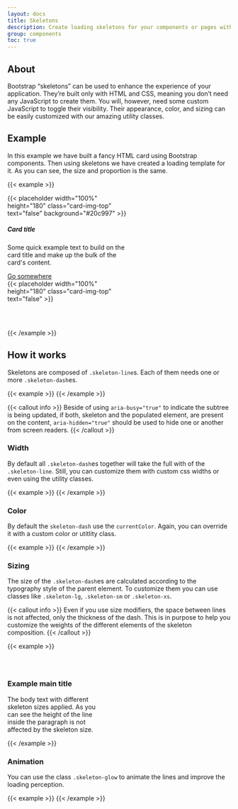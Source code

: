 ```yaml
---
layout: docs
title: Skeletons
description: Create loading skeletons for your components or pages with Bootstrap skeleton, built entirely with HTML, CSS, and no JavaScript.
group: components
toc: true
---
```


## About

Bootstrap “skeletons” can be used to enhance the experience of your application. They’re built only with HTML and CSS, meaning you don’t need any JavaScript to create them. You will, however, need some custom JavaScript to toggle their visibility. Their appearance, color, and sizing can be easily customized with our amazing utility classes.

## Example

In this example we have built a fancy HTML card using Bootstrap components. Then using skeletons we have created a loading template for it. As you can see, the size and proportion is the same.

{{< example >}}
<div class="d-flex justify-content-around">
  <div class="card" style="width: 18rem;">
    {{< placeholder width="100%" height="180" class="card-img-top" text="false" background="#20c997" >}}
    <div class="card-body">
      <h5 class="card-title">
        Card title
      </h5>
      <p class="card-text">
        Some quick example text to build on the card title and make up the bulk of the card's content.
      </p>
      <a href="#" class="btn btn-primary">
        Go somewhere
      </a>
    </div>
  </div>

  <div class="card" aria-busy="true" style="width: 18rem;">
    {{< placeholder width="100%" height="180" class="card-img-top" text="false" >}}
    <div class="card-body">
      <h5 class="card-title">
        <span class="skeleton-line skeleton-glow w-50"><span class="skeleton-dash"></span>&#8232;</span>
      </h5>
      <p class="card-text">
        <span class="skeleton-line skeleton-glow skeleton-sm">
          <span class="skeleton-dash bg-secondary" style="width:60%"></span>
          <span class="skeleton-dash bg-secondary" style="width:35%"></span>
        </span>
        <span class="skeleton-line skeleton-glow skeleton-sm">
          <span class="skeleton-dash bg-secondary" style="width:35%"></span>
          <span class="skeleton-dash bg-secondary" style="width:50%"></span>
        </span>
        <span class="skeleton-line skeleton-glow skeleton-sm">
          <span class="skeleton-dash bg-secondary" style="width:70%"></span>
        </span>
      </p>
      <a href="#" class="btn btn-primary disabled" style="width:55%">
        <span class="skeleton-line w-100"></span>
      </a>
    </div>
  </div>

</div>
{{< /example >}}

## How it works

Skeletons are composed of `.skeleton-line`s. Each of them needs one or more `.skeleton-dash`es.

{{< example >}}
<span class="skeleton-line">
  <span class="skeleton-dash"></span>
</span>
{{< /example >}}

{{< callout info >}}
Beside of using `aria-busy="true"` to indicate the subtree is being updated, if both, skeleton and the populated element, are present on the content, `aria-hidden="true"` should be used to hide one or another from screen readers.
{{< /callout >}}


### Width

By default all `.skeleton-dash`es together will take the full with of the `.skeleton-line`. Still, you can customize them with custom css widths or even using the utility classes.

{{< example >}}
<span class="skeleton-line">
  <span class="skeleton-dash"></span>
  <span class="skeleton-dash"></span>
</span>
<span class="skeleton-line">
  <span class="skeleton-dash w-25"></span>
  <span class="skeleton-dash w-75"></span>
</span>
<span class="skeleton-line">
  <span class="skeleton-dash" style="width:60%"></span>
  <span class="skeleton-dash" style="width:25%"></span>
</span>
{{< /example >}}

### Color

By default the `skeleton-dash` use the `currentColor`. Again, you can override it with a custom color or utitlity class.

{{< example >}}
<span class="skeleton-line">
  <span class="skeleton-dash"></span>
</span>
<span class="skeleton-line">
  <span class="skeleton-dash bg-primary"></span>
  <span class="skeleton-dash bg-secondary"></span>
  <span class="skeleton-dash bg-success"></span>
  <span class="skeleton-dash bg-danger"></span>
  <span class="skeleton-dash bg-warning"></span>
  <span class="skeleton-dash bg-info"></span>
  <span class="skeleton-dash bg-light"></span>
  <span class="skeleton-dash bg-dark"></span>
  <span class="skeleton-dash bg-white"></span>
  <span class="skeleton-dash bg-transparent"></span>
</span>
{{< /example >}}

### Sizing
The size of the `.skeleton-dash`es are calculated according to the typography style of the parent element. To customize them  you can use classes like `.skeleton-lg`,  `.skeleton-sm` or `.skeleton-xs`.

{{< callout info >}}
Even if you use size modifiers, the space between lines is not affected, only the thickness of the dash. This is in purpose to help you customize the weights of the different elements of the skeleton composition.
{{< /callout >}}

{{< example >}}
<div class="d-flex justify-content-around">
  <div style="width:45%">
    <h3>
      <span class="skeleton-line"><span class="skeleton-dash"></span>&#8232;</span>
    </h3>
    <p>
      <span class="skeleton-line skeleton-lg"><span class="skeleton-dash"></span></span>
      <span class="skeleton-line"><span class="skeleton-dash"></span></span>
      <span class="skeleton-line skeleton-sm"><span class="skeleton-dash"></span></span>
      <span class="skeleton-line skeleton-xs"><span class="skeleton-dash"></span></span>
    </p>
  </div>
  <div style="width:45%">
    <h3>
      Example main title
    </h3>
    <p>
      The body text with different skeleton sizes applied. As you can see the height of the line inside the paragraph is not affected by the skeleton size.
    </p>
  </div>
</div>
{{< /example >}}

### Animation

You can use the class `.skeleton-glow` to animate the lines and improve the loading perception.

{{< example >}}
  <span class="skeleton-line skeleton-glow">
    <span class="skeleton-dash"></span>
  </span>
{{< /example >}}
